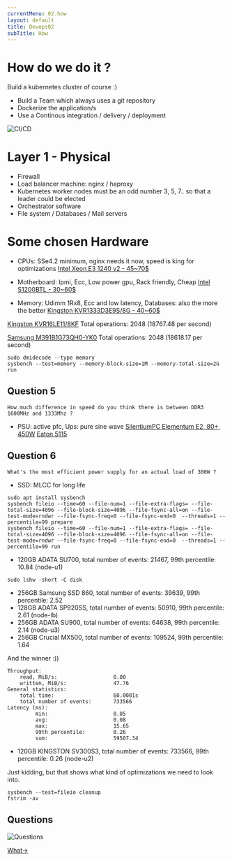 ```yaml
---
currentMenu: 02.how
layout: default
title: Devops02
subTitle: How
---
```


# How do we do it ?

Build a kubernetes cluster of course :)

- Build a Team which always uses a git repository
- Dockerize the application/s
- Use a Continous integration / delivery / deployment

![CI/CD](https://raw.githubusercontent.com/c4xp/Devops02/master/assets/cicd.jpg)

# Layer 1 - Physical

- Firewall
- Load balancer machine: nginx / haproxy
- Kubernetes worker nodes must be an odd number 3, 5, 7.. so that a leader could be elected
- Orchestrator software
- File system / Databases / Mail servers

# Some chosen Hardware

- CPUs: SSe4.2 minimum, nginx needs it now, speed is king for optimizations
[Intel Xeon E3 1240 v2 - 45~70$](https://ark.intel.com/content/www/us/en/ark/products/65730/intel-xeon-processor-e3-1240-v2-8m-cache-3-40-ghz.html)

- Motherboard: Ipmi, Ecc, Low power gpu, Rack friendly, Cheap
[Intel S1200BTL - 30~60$](https://ark.intel.com/content/www/us/en/ark/products/53557/intel-server-board-s1200btl.html)

- Memory: Udimm 1Rx8, Ecc and low latency, Databases: also the more the better
[Kingston KVR1333D3E9S/8G - 40~60$](https://www.kingston.com/datasheets/kvr1333d3e9s_8g.pdf)

[Kingston KVR16LE11/8KF](https://www.kingston.com/dataSheets/KVR16LE11_8KF.pdf)
Total operations: 2048 (18767.48 per second)

[Samsung M391B1G73QH0-YK0](https://www.samsung.com/semiconductor/global.semi/file/resource/2017/11/DS_DDR3_4Gb_Q_die_UDIMM_135V_Rev10-0.pdf)
Total operations: 2048 (18618.17 per second)

```
sudo dmidecode --type memory
sysbench --test=memory --memory-block-size=1M --memory-total-size=2G run
```

## Question 5

```
How much difference in speed do you think there is between DDR3 1600MHz and 1333Mhz ?
```

- PSU: active pfc, Ups: pure sine wave
[SilentiumPC Elementum E2, 80+, 450W](https://www.pcgarage.ro/surse/SilentiumPC/elementum-e2-80-plus-450w/)
[Eaton 5115](http://powerquality.eaton.com/Products-services/Backup-Power-UPS/5115-eol.aspx)

## Question 6

```
What's the most efficient power supply for an actual load of 300W ?
```

- SSD: MLCC for long life

```
sudo apt install sysbench
sysbench fileio --time=60 --file-num=1 --file-extra-flags= --file-total-size=4096 --file-block-size=4096 --file-fsync-all=on --file-test-mode=rndwr --file-fsync-freq=0 --file-fsync-end=0  --threads=1 --percentile=99 prepare
sysbench fileio --time=60 --file-num=1 --file-extra-flags= --file-total-size=4096 --file-block-size=4096 --file-fsync-all=on --file-test-mode=rndwr --file-fsync-freq=0 --file-fsync-end=0  --threads=1 --percentile=99 run
```

- 120GB ADATA SU700, total number of events: 21467, 99th percentile: 10.84 (node-u1)

```
sudo lshw -short -C disk
```

- 256GB Samsung SSD 860, total number of events: 39639, 99th percentile: 2.52
- 128GB ADATA SP920SS, total number of events: 50910, 99th percentile: 2.61 (node-lb)
- 256GB ADATA SU900, total number of events: 64638, 99th percentile: 2.14 (node-u3)
- 256GB Crucial MX500, total number of events: 109524, 99th percentile: 1.64

And the winner :))

```
Throughput:
    read, MiB/s:                  0.00
    written, MiB/s:               47.76
General statistics:
    total time:                   60.0001s
    total number of events:       733566
Latency (ms):
         min:                     0.05
         avg:                     0.08
         max:                     15.65
         99th percentile:         0.26
         sum:                     59507.34
```

- 120GB KINGSTON SV300S3, total number of events: 733566, 99th percentile: 0.26 (node-u2)

Just kidding, but that shows what kind of optimizations we need to look into.

```
sysbench --test=fileio cleanup
fstrim -av
```

## Questions

![Questions](https://raw.githubusercontent.com/c4xp/Devops02/master/assets/questions.jpg)

[What→](03.what.md)
